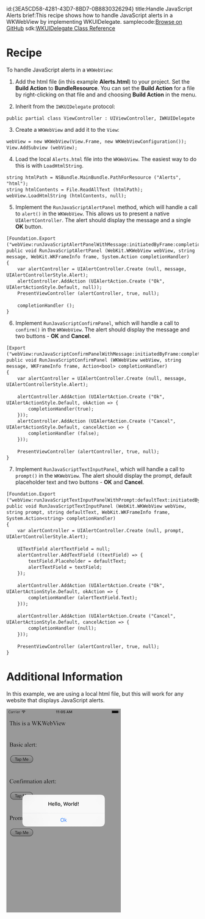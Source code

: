 id:{3EA5CD58-4281-43D7-8BD7-0B8830326294}
title:Handle JavaScript Alerts
brief:This recipe shows how to handle JavaScript alerts in a WKWebView by implementing WKUIDelegate.
samplecode:[Browse on GitHub](https://github.com/xamarin/recipes/tree/master/ios//content_controls/web_view/handle_javascript_alerts)
sdk:[WKUIDelegate Class Reference](https://developer.apple.com/library/ios/documentation/WebKit/Reference/WKUIDelegate_Ref/)


# Recipe

To handle JavaScript alerts in a <code>WKWebView</code>:

<ol><li>Add the html file (in this example <b>Alerts.html</b>) to your project. Set the <b>Build Action</b> to <b>BundleResource</b>. You can set the <b>Build Action</b> for a file by right-clicking on that file and and choosing <b>Build Action</b> in the menu.</li></ol>

<ol start=2><li>Inherit from the <code>IWKUIDelegate</code> protocol:</li></ol>

```
public partial class ViewController : UIViewController, IWKUIDelegate
```

<ol start=3><li>Create a <code>WKWebView</code> and add it to the <code>View</code>:</li></ol>

```
webView = new WKWebView(View.Frame, new WKWebViewConfiguration());
View.AddSubview (webView);
```

<ol start=4>
  <li>Load the local <code>Alerts.html</code> file into the <code>WKWebView</code>. The easiest way to do this is with <code>LoadHtmlString</code>.</li>
</ol>


```
string htmlPath = NSBundle.MainBundle.PathForResource ("Alerts", "html");
string htmlContents = File.ReadAllText (htmlPath);
webView.LoadHtmlString (htmlContents, null);
```

<ol start=5>
<li>
Implement the <code>RunJavaScriptAlertPanel</code> method, which will handle a call to <code>alert()</code> in the <code>WKWebView</code>. This allows us to present a native <code>UIAlertController</code>. The alert should display the message and a single <b>OK</b> button.
</li>
</ol>

```		
[Foundation.Export ("webView:runJavaScriptAlertPanelWithMessage:initiatedByFrame:completionHandler:")]
public void RunJavaScriptAlertPanel (WebKit.WKWebView webView, string message, WebKit.WKFrameInfo frame, System.Action completionHandler)
{
	var alertController = UIAlertController.Create (null, message, UIAlertControllerStyle.Alert);
	alertController.AddAction (UIAlertAction.Create ("Ok", UIAlertActionStyle.Default, null));
	PresentViewController (alertController, true, null);

	completionHandler ();
}
```

<ol start=6>
<li>
Implement <code>RunJavaScriptConfirmPanel</code>, which will handle a call to <code>confirm()</code> in the <code>WKWebView</code>. The alert should display the message and two buttons - <b>OK</b> and <b>Cancel</b>.
</li>
</ol>

```
[Export ("webView:runJavaScriptConfirmPanelWithMessage:initiatedByFrame:completionHandler:")]
public void RunJavaScriptConfirmPanel (WKWebView webView, string message, WKFrameInfo frame, Action<bool> completionHandler)
{
	var alertController = UIAlertController.Create (null, message, UIAlertControllerStyle.Alert);

	alertController.AddAction (UIAlertAction.Create ("Ok", UIAlertActionStyle.Default, okAction => {
		completionHandler(true);
	}));
	alertController.AddAction (UIAlertAction.Create ("Cancel", UIAlertActionStyle.Default, cancelAction => {
		completionHandler (false);
	}));

	PresentViewController (alertController, true, null);
}
```

<ol start=7>
<li>
Implement <code>RunJavaScriptTextInputPanel</code>, which will handle a call to <code>prompt()</code> in the <code>WKWebView</code>. The alert should display the prompt, default placeholder text and two buttons - <b>OK</b> and <b>Cancel</b>.
</li>
</ol>

```
[Foundation.Export ("webView:runJavaScriptTextInputPanelWithPrompt:defaultText:initiatedByFrame:completionHandler:")]
public void RunJavaScriptTextInputPanel (WebKit.WKWebView webView, string prompt, string defaultText, WebKit.WKFrameInfo frame, System.Action<string> completionHandler)
{
	var alertController = UIAlertController.Create (null, prompt, UIAlertControllerStyle.Alert);

	UITextField alertTextField = null;
	alertController.AddTextField ((textField) => {
		textField.Placeholder = defaultText;
		alertTextField = textField;
	});

	alertController.AddAction (UIAlertAction.Create ("Ok", UIAlertActionStyle.Default, okAction => {
		completionHandler (alertTextField.Text);
	}));

	alertController.AddAction (UIAlertAction.Create ("Cancel", UIAlertActionStyle.Default, cancelAction => {
		completionHandler (null);
	}));

	PresentViewController (alertController, true, null);
}
```

# Additional Information

In this example, we are using a local html file, but this will work for any website that displays JavaScript alerts.

[ ![](Images/basic_alert.png)](Images/basic_alert.png)
